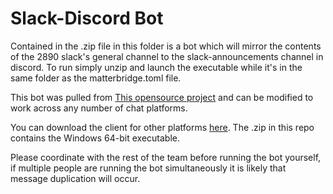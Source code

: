 # Slack-Discord Bot
Contained in the .zip file in this folder is a bot which will mirror the contents of the 2890 slack's general channel to the slack-announcements channel in discord.  To run simply unzip and launch the executable while it's in the same folder as the matterbridge.toml file.

This bot was pulled from [This opensource project](https://github.com/42wim/matterbridge) and can be modified to work across any number of chat platforms.

You can download the client for other platforms [here](https://github.com/42wim/matterbridge/releases/tag/v1.15.1).  The .zip in this repo contains the Windows 64-bit executable.

Please coordinate with the rest of the team before running the bot yourself, if multiple people are running the bot simultaneously it is likely that message duplication will occur.
